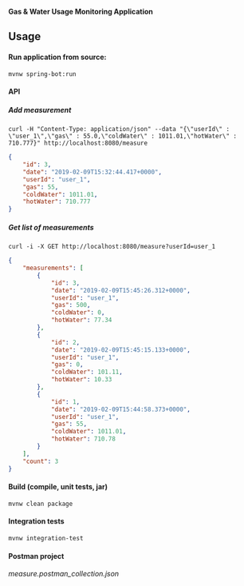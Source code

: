 **Gas & Water Usage Monitoring Application**

## Usage

#### Run application from source:
~~~~
mvnw spring-bot:run
~~~~

#### API
##### Add measurement
~~~~
curl -H "Content-Type: application/json" --data "{\"userId\" : \"user_1\",\"gas\" : 55.0,\"coldWater\" : 1011.01,\"hotWater\" : 710.777}" http://localhost:8080/measure
~~~~
~~~~json
{
    "id": 3,
    "date": "2019-02-09T15:32:44.417+0000",
    "userId": "user_1",
    "gas": 55,
    "coldWater": 1011.01,
    "hotWater": 710.777
}
~~~~

##### Get list of measurements
~~~~
curl -i -X GET http://localhost:8080/measure?userId=user_1
~~~~
~~~~json
{
    "measurements": [
        {
            "id": 3,
            "date": "2019-02-09T15:45:26.312+0000",
            "userId": "user_1",
            "gas": 500,
            "coldWater": 0,
            "hotWater": 77.34
        },
        {
            "id": 2,
            "date": "2019-02-09T15:45:15.133+0000",
            "userId": "user_1",
            "gas": 0,
            "coldWater": 101.11,
            "hotWater": 10.33
        },
        {
            "id": 1,
            "date": "2019-02-09T15:44:58.373+0000",
            "userId": "user_1",
            "gas": 55,
            "coldWater": 1011.01,
            "hotWater": 710.78
        }
    ],
    "count": 3
}
~~~~

#### Build (compile, unit tests, jar)
~~~~
mvnw clean package
~~~~

#### Integration tests
~~~~
mvnw integration-test
~~~~

#### Postman project
_measure.postman_collection.json_
